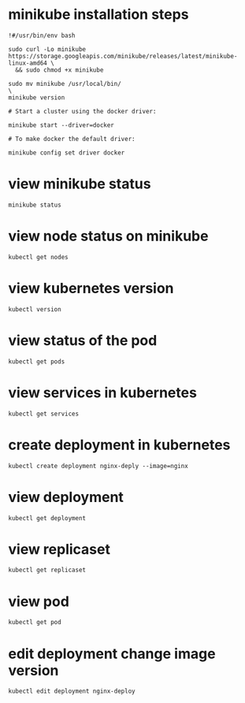 # minikube installation steps
```
!#/usr/bin/env bash

sudo curl -Lo minikube https://storage.googleapis.com/minikube/releases/latest/minikube-linux-amd64 \
  && sudo chmod +x minikube

sudo mv minikube /usr/local/bin/
\
minikube version

# Start a cluster using the docker driver:

minikube start --driver=docker

# To make docker the default driver:

minikube config set driver docker

```
# view minikube status

```
minikube status
```
# view node status on minikube
```
kubectl get nodes
```

# view kubernetes version
```
kubectl version
```
# view status of the pod
```
kubectl get pods
```

# view services in kubernetes
```
kubectl get services
```
# create deployment in kubernetes
```
kubectl create deployment nginx-deply --image=nginx
```
# view deployment
```
kubectl get deployment
```
# view replicaset
```
kubectl get replicaset
```
# view pod

```
kubectl get pod
```
# edit deployment change image version
```
kubectl edit deployment nginx-deploy
```



